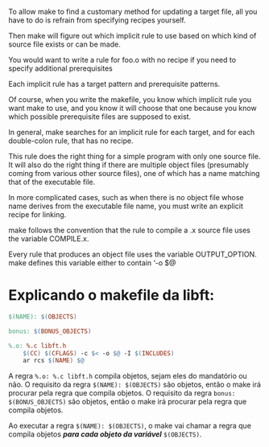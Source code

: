 To allow make to find a customary method for updating a target file, all you have to do is refrain from specifying recipes yourself.

Then make will figure out which implicit rule to use based on which kind of source file exists or can be made.

You would want to write a rule for foo.o with no recipe if you need to specify additional prerequisites

Each implicit rule has a target pattern and prerequisite patterns.

Of course, when you write the makefile, you know which implicit rule you want make to use, and you know it will choose that one because you know which possible prerequisite files are supposed to exist.

In general, make searches for an implicit rule for each target, and for each double-colon rule, that has no recipe.

This rule does the right thing for a simple program with only one source file. It will also do the right thing if there are multiple object files (presumably coming from various other source files), one of which has a name matching that of the executable file.

In more complicated cases, such as when there is no object file whose name derives from the executable file name, you must write an explicit recipe for linking.

make follows the convention that the rule to compile a .x source file uses the variable COMPILE.x.

Every rule that produces an object file uses the variable OUTPUT_OPTION. make defines this variable either to contain ‘-o $@

# Explicando o makefile da libft:

```Makefile
$(NAME): $(OBJECTS)

bonus: $(BONUS_OBJECTS)

%.o: %.c libft.h
	$(CC) $(CFLAGS) -c $< -o $@ -I $(INCLUDES)
	ar rcs $(NAME) $@
```

A regra `%.o: %.c libft.h` compila objetos, sejam eles do mandatório ou não. O requisito da regra `$(NAME): $(OBJECTS)` são objetos, então o make irá procurar pela regra que compila objetos. O requisito da regra `bonus: $(BONUS_OBJECTS)` são objetos, então o make irá procurar pela regra que compila objetos.

Ao executar a regra `$(NAME): $(OBJECTS)`, o make vai chamar a regra que compila objetos ***para cada objeto da variável*** `$(OBJECTS)`.
